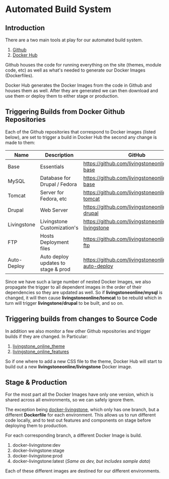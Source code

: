 # Automated Build System

## Introduction

There are a two main tools at play for our automated build system.

1. [Github](https://github.com/livingstoneonline)
2. [Docker Hub](https://hub.docker.com/r/livingstoneonline/)

Github houses the code for running everything on the site (themes, module code,
etc) as well as what's needed to generate our Docker Images (Dockerfiles).

Docker Hub generates the Docker Images from the code in Github and houses them
as well. After they are generated we can then download and use them or deploy
them to either stage or production.

## Triggering Builds from Docker Github Repositories 

Each of the Github repositories that correspond to Docker images (listed below),
are set to trigger a build in Docker Hub the second any change is made to them:

| Name        | Description                         | GitHub                                                  | Docker Hub                                             |
|-------------|-------------------------------------|---------------------------------------------------------|--------------------------------------------------------|
| Base        | Essentials                          | https://github.com/livingstoneonline/docker-base        | https://hub.docker.com/r/livingstoneonline/base        |
| MySQL       | Database for Drupal / Fedora        | https://github.com/livingstoneonline/docker-base        | https://hub.docker.com/r/livingstoneonline/base        |
| Tomcat      | Server for Fedora, etc              | https://github.com/livingstoneonline/docker-tomcat      | https://hub.docker.com/r/livingstoneonline/tomcat      |
| Drupal      | Web Server                          | https://github.com/livingstoneonline/docker-drupal      | https://hub.docker.com/r/livingstoneonline/drupal      |
| Livingstone | Livingstone Customization's         | https://github.com/livingstoneonline/docker-livingstone | https://hub.docker.com/r/livingstoneonline/livingstone |
| FTP         | Hosts Deployment files              | https://github.com/livingstoneonline/docker-ftp         | https://hub.docker.com/r/livingstoneonline/ftp         |
| Auto-Deploy | Auto deploy updates to stage & prod | https://github.com/livingstoneonline/docker-auto-deploy | https://hub.docker.com/r/livingstoneonline/auto-deploy |

Since we have such a large number of nested Docker Images, we also propagate the
trigger to all dependent images in the order of their dependencies so they are
updated as well. So if **livingstoneonline/mysql** is changed, it will then cause
**livingstoneonline/tomcat** to be rebuild which in turn will trigger
**livingstone/drupal** to be built, and so on.

## Triggering builds from changes to Source Code

In addition we also monitor a few other Github repositories and trigger builds
if they are changed. In Particular:

1. [livingstone_online_theme](https://github.com/livingstoneonline/livingstone_online_theme)
2. [livingstone_online_features](https://github.com/livingstoneonline/livingstone_online_features)

So if one where to add a new CSS file to the theme, Docker Hub will start to
build out a new **livingstoneonline/livingstone** Docker image.

## Stage & Production

For the most part all the Docker Images have only one version, which is shared
across all environments, so we can safely ignore them.

The exception being
[docker-livingstone](https://github.com/livingstoneonline/docker-livingstone),
which only has one branch, but a different **Dockerfile** for each environment.
This allows us to run different code locally, and to test out features and
components on stage before deploying them to production.

For each corresponding branch, a different Docker Image is build.

1. docker-livingstone:dev
2. docker-livingstone:stage
3. docker-livingstone:prod
4. docker-livingstone:latest (_Same as dev, but includes sample data_)

Each of these different images are destined for our different environments.
